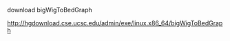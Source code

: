 download bigWigToBedGraph

http://hgdownload.cse.ucsc.edu/admin/exe/linux.x86_64/bigWigToBedGraph
<!--stackedit_data:
eyJoaXN0b3J5IjpbMTEwMTEzMjEyXX0=
-->